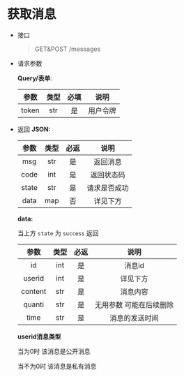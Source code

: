 # 获取消息
- 接口
    > GET&POST /messages
- 请求参数

    **Query/表单**:

    |     参数      | 类型  | 必填 |   说明   |
    |:-----------:|:---:|:--:|:------:|
    |    token    | str | 是  |  用户令牌  |

- 返回
    **JSON:**

    |  参数   | 类型  | 必返 |   说明   |
    |:-----:|:---:|:--:|:------:|
    |  msg  | str | 是  |  返回消息  |
    | code  | int | 是  | 返回状态码  |
    | state | str | 是  | 请求是否成功 |
    | data  | map | 否  |  详见下方  |

    **data:**
    
    当上方 `state` 为 `success` 返回
    
    |   参数    | 类型  | 必返 |      说明      |
    |:-------:|:---:|:--:|:------------:|
    |   id    | int | 是  |     消息id     |
    | userid  | int | 是  |     详见下方     |
    | content | str | 是  |     消息内容     |
    | quanti  | str | 是  | 无用参数 可能在后续删除 |
    |  time   | str | 是  |   消息的发送时间    |

    **userid消息类型**

    当为0时 该消息是公开消息

    当不为0时 该消息是私有消息